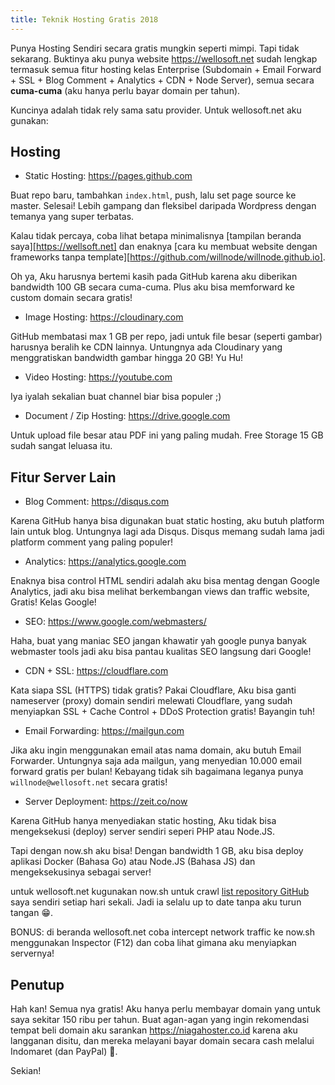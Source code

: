 ```yaml
---
title: Teknik Hosting Gratis 2018
---
```


Punya Hosting Sendiri secara gratis mungkin seperti mimpi. Tapi tidak sekarang. Buktinya aku punya website <https://wellosoft.net> sudah lengkap termasuk semua fitur hosting kelas Enterprise (Subdomain + Email Forward + SSL + Blog Comment + Analytics + CDN + Node Server), semua secara **cuma-cuma** (aku hanya perlu bayar domain per tahun).

Kuncinya adalah tidak rely sama satu provider. Untuk wellosoft.net aku gunakan:

## Hosting

+ Static Hosting: <https://pages.github.com>

Buat repo baru, tambahkan `index.html`, push, lalu set page source ke master. Selesai! Lebih gampang dan fleksibel daripada Wordpress dengan temanya yang super terbatas.

Kalau tidak percaya, coba lihat betapa minimalisnya [tampilan beranda saya][https://wellsoft.net] dan enaknya [cara ku membuat website dengan frameworks tanpa template][https://github.com/willnode/willnode.github.io].

Oh ya, Aku harusnya bertemi kasih pada GitHub karena aku diberikan bandwidth 100 GB secara cuma-cuma. Plus aku bisa memforward ke custom domain secara gratis!

+ Image Hosting: <https://cloudinary.com>

GitHub membatasi max 1 GB per repo, jadi untuk file besar (seperti gambar) harusnya beralih ke CDN lainnya. Untungnya ada Cloudinary yang menggratiskan bandwidth gambar hingga 20 GB! Yu Hu!

+ Video Hosting: <https://youtube.com>

Iya iyalah sekalian buat channel biar bisa populer ;)

+ Document / Zip Hosting: <https://drive.google.com>

Untuk upload file besar atau PDF ini yang paling mudah. Free Storage 15 GB sudah sangat leluasa itu.

## Fitur Server Lain

+ Blog Comment: <https://disqus.com>

Karena GitHub hanya bisa digunakan buat static hosting, aku butuh platform lain untuk blog. Untungnya lagi ada Disqus. Disqus memang sudah lama jadi platform comment yang paling populer!

+ Analytics: <https://analytics.google.com>

Enaknya bisa control HTML sendiri adalah aku bisa mentag dengan Google Analytics, jadi aku bisa melihat berkembangan views dan traffic website, Gratis! Kelas Google!

+ SEO: <https://www.google.com/webmasters/>

Haha, buat yang maniac SEO jangan khawatir yah google punya banyak webmaster tools jadi aku bisa pantau kualitas SEO langsung dari Google!

+ CDN + SSL: <https://cloudflare.com>

Kata siapa SSL (HTTPS) tidak gratis? Pakai Cloudflare, Aku bisa ganti nameserver (proxy) domain sendiri melewati Cloudflare, yang sudah menyiapkan SSL + Cache Control + DDoS Protection gratis! Bayangin tuh!

+ Email Forwarding: <https://mailgun.com>

Jika aku ingin menggunakan email atas nama domain, aku butuh Email Forwarder. Untungnya saja ada mailgun, yang menyedian 10.000 email forward gratis per bulan! Kebayang tidak sih bagaimana leganya punya `willnode@wellosoft.net` secara gratis!

+ Server Deployment: <https://zeit.co/now>

Karena GitHub hanya menyediakan static hosting, Aku tidak bisa mengeksekusi (deploy) server sendiri seperi PHP atau Node.JS.

Tapi dengan now.sh aku bisa! Dengan bandwidth 1 GB, aku bisa deploy aplikasi Docker (Bahasa Go) atau Node.JS (Bahasa JS) dan mengeksekusinya sebagai server!

untuk wellosoft.net kugunakan now.sh untuk crawl [list repository GitHub](https://wellosoft.net/#repos) saya sendiri setiap hari sekali. Jadi ia selalu up to date tanpa aku turun tangan 😁.

BONUS: di beranda wellosoft.net coba intercept network traffic ke now.sh menggunakan Inspector (F12) dan coba lihat gimana aku menyiapkan servernya!

## Penutup

Hah kan! Semua nya gratis! Aku hanya perlu membayar domain yang untuk saya sekitar 150 ribu per tahun. Buat agan-agan yang ingin rekomendasi tempat beli domain aku sarankan <https://niagahoster.co.id> karena aku langganan disitu, dan mereka melayani bayar domain secara cash melalui Indomaret (dan PayPal) 🎉.

Sekian!
